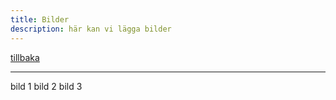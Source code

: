 ```yaml
---
title: Bilder
description: här kan vi lägga bilder 
---
```


[tillbaka](./index.md)

* * *

bild 1          bild 2            bild 3
